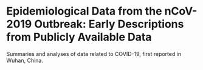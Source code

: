 # Epidemiological Data from the nCoV-2019 Outbreak: Early Descriptions from Publicly Available Data
Summaries and analyses of data related to COVID-19, first reported in Wuhan, China.
